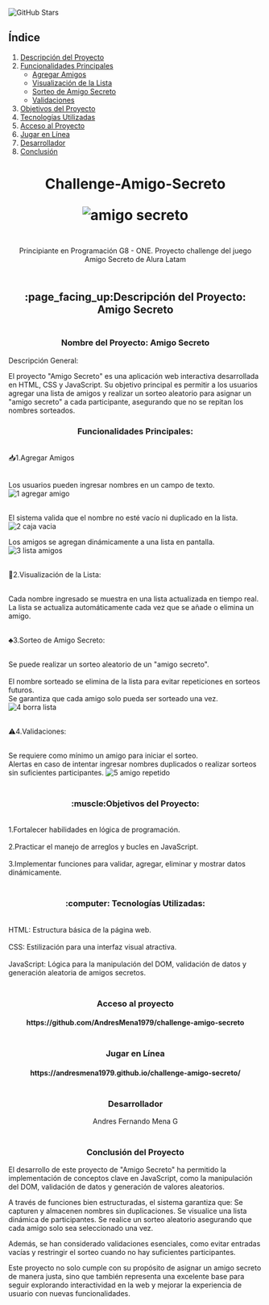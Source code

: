 ![GitHub Stars](https://img.shields.io/github/stars/AndresMena1979/challenge-amigo-secreto?style=social)

## Índice

1. [Descripción del Proyecto](#descripcion-del-proyecto)
2. [Funcionalidades Principales](#funcionalidades-principales)
   - [Agregar Amigos](#agregar-amigos)
   - [Visualización de la Lista](#visualizacion-de-la-lista)
   - [Sorteo de Amigo Secreto](#sorteo-de-amigo-secreto)
   - [Validaciones](#validaciones)
3. [Objetivos del Proyecto](##objetivos-del-proyecto)
4. [Tecnologías Utilizadas](#tecnologias-utilizadas)
5. [Acceso al Proyecto](#acceso-al-proyecto)
6. [Jugar en Línea](#jugar-en-linea)
7. [Desarrollador](#desarrollador)
8. [Conclusión](#conclusion)


<h1 align="center"> Challenge-Amigo-Secreto 
  
   ![amigo secreto](https://github.com/user-attachments/assets/84070e05-008b-439a-8e37-d545ead7c4bb)</h1>


<p  align="center"><br> Principiante en Programación G8 - ONE. Proyecto challenge del juego Amigo Secreto de Alura Latam <br/></p>


<h2  align="center"><br>:page_facing_up:Descripción del Proyecto: Amigo Secreto<br/></h2>



 <h3  align="center"><br>Nombre del Proyecto: Amigo Secreto</br></h3>

<p1 align="center"> Descripción General:

El proyecto "Amigo Secreto" es una aplicación web interactiva desarrollada en HTML, CSS y JavaScript. Su objetivo principal es permitir a los usuarios agregar una lista de amigos y realizar un sorteo aleatorio para asignar un "amigo secreto" a cada participante, asegurando que no se repitan los nombres sorteados.</p1>

<h3 align="center">Funcionalidades Principales:</h3>

<p2 align="left"><br>:inbox_tray:1.Agregar Amigos</br>

<br>Los usuarios pueden ingresar nombres en un campo de texto.</br>
![1 agregar amigo](https://github.com/user-attachments/assets/8088a43e-e73f-49ed-b5bb-e9c9342b1e31)


<br>El sistema valida que el nombre no esté vacío ni duplicado en la lista.</br>
![2 caja vacia](https://github.com/user-attachments/assets/e9ca3331-c089-436e-beb0-388a24d5f576)

Los amigos se agregan dinámicamente a una lista en pantalla.</p2>
![3 lista amigos](https://github.com/user-attachments/assets/99051025-84ef-49d5-9eb5-505e7d7f72fd)

<p3 align="left"><br>:pencil:2.Visualización de la Lista:</br>

<br>Cada nombre ingresado se muestra en una lista actualizada en tiempo real.</br>
La lista se actualiza automáticamente cada vez que se añade o elimina un amigo.</p3>


<p4 align="left"><br>:clubs:3.Sorteo de Amigo Secreto:</br>

<br>Se puede realizar un sorteo aleatorio de un "amigo secreto".</br>
<br>El nombre sorteado se elimina de la lista para evitar repeticiones en sorteos futuros.</br>
Se garantiza que cada amigo solo pueda ser sorteado una vez.</p4>
![4 borra lista](https://github.com/user-attachments/assets/c976e663-4b38-42e9-bfa6-e8f35ddac577)

<p5 align="left"><br>:warning:4.Validaciones:</br>

<br>Se requiere como mínimo un amigo para iniciar el sorteo.</br>
Alertas en caso de intentar ingresar nombres duplicados o realizar sorteos sin suficientes participantes. </p5>
![5  amigo repetido](https://github.com/user-attachments/assets/1d07e562-7a1e-4ca7-882a-050929b61f53)

<h3 align="center"><br>:muscle:Objetivos del Proyecto:</b></h3>


<br>1.Fortalecer habilidades en lógica de programación.</br>
<br>2.Practicar el manejo de arreglos y bucles en JavaScript.</br>
<br>3.Implementar funciones para validar, agregar, eliminar y mostrar datos dinámicamente.</br>



<h3 align="center"><br>:computer: Tecnologías Utilizadas:</b></h3>

<br>HTML: Estructura básica de la página web.</br>
<br>CSS: Estilización para una interfaz visual atractiva.</br>
<br>JavaScript: Lógica para la manipulación del DOM, validación de datos y generación aleatoria de amigos secretos.</br>

<h3 align="center"><br>Acceso al proyecto</br></h3>

<h4 align="center">https://github.com/AndresMena1979/challenge-amigo-secreto </h4>

<h3 align="center"><br>Jugar en Línea</br></h3>

<h4 align="center">https://andresmena1979.github.io/challenge-amigo-secreto/</h4>

<h3 align="center"><br>Desarrollador</br></h3>
<p align="center">Andres Fernando Mena G</p>

<h3 align="center"><br>Conclusión del Proyecto</br></h3>
 

El desarrollo de este proyecto de "Amigo Secreto" ha permitido la implementación de conceptos clave en JavaScript, como la manipulación del DOM, validación de datos y generación de valores aleatorios.

A través de funciones bien estructuradas, el sistema garantiza que:
 Se capturen y almacenen nombres sin duplicaciones.
 Se visualice una lista dinámica de participantes.
 Se realice un sorteo aleatorio asegurando que cada amigo solo sea seleccionado una vez.

Además, se han considerado validaciones esenciales, como evitar entradas vacías y restringir el sorteo cuando no hay suficientes participantes.

Este proyecto no solo cumple con su propósito de asignar un amigo secreto de manera justa, sino que también representa una excelente base para seguir explorando interactividad en la web y mejorar la experiencia de usuario con nuevas funcionalidades.
